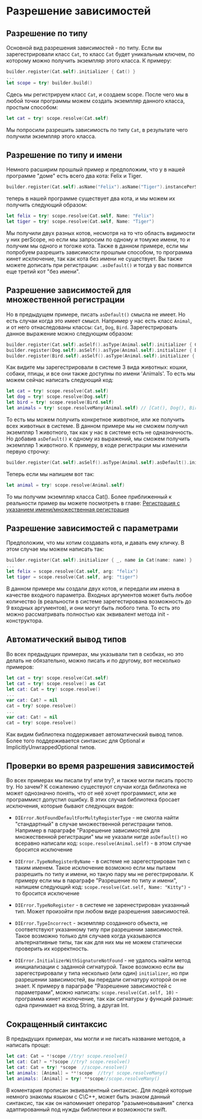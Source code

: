 # Разрешение зависимостей

## Разрешение по типу
Основной вид разрешения зависимостей - по типу. Если вы зарегестрировали класс `Cat`, то класс `Cat` будет уникальным ключем, по которому можно получить экземпляр этого класса. К примеру:
```Swift
builder.register(Cat.self).initializer { Cat() }
...
let scope = try! builder.build()
```
Сдесь мы регистрируем класс `Cat`, и создаем scope. После чего мы в любой точки программы можем создать экземпляр данного класса, простым способом:
```Swift
let cat = try! scope.resolve(Cat.self)
```
Мы попросили разрешить зависимость по типу `Cat`, в результате чего получили экземпляр этого класса.

## Разрешение по типу и имени
Немного расширим прошлый пример и предположим, что у в нашей программе "доме" есть всего два кота: Felix и Tiger.
```Swift
builder.register(Cat.self).asName("Felix").asName("Tiger").instancePerScope().initializer { Cat() }
```
теперь в нашей программе существует два кота, и мы можем их получить следующий образом:
```Swift
let felix = try! scope.resolve(Cat.self, Name: "Felix")
let tiger = try! scope.resolve(Cat.self, Name: "Tiger")
```
Мы получили двух разных котов, несмотря на то что область видимости у них perScope, но если мы запросим по одному и томуже имени, то и получим мы одного и тогоже кота. Также в данном примере, если мы попробуем разрешить зависимости прошлым способом, то программа кинет исключение, так как кота без имени не существует.
Вы также можете дописать при регистрации: `.asDefault()` и тогда у вас появится еще третий кот "без имени".

## Разрешение зависимостей для множественной регистрации
Но в предыдущем примере, писать `asDefault()` смысла не имеет. Но есть случаи когда это имеет смысл. Например у нас есть класс `Animal`, и от него отнаследованы классы: `Cat`, `Dog`, `Bird`. Зарегестрировать данное выражение можно следующим образом:
```Swift
builder.register(Cat.self).asSelf().asType(Animal.self).initializer { Cat() }
builder.register(Dog.self).asSelf().asType(Animal.self).initializer { Dog() }
builder.register(Bird.self).asSelf().asType(Animal.self).initializer { Bird() }
```

Как видите мы зарегестрировали в системе 3 вида животных: кошки, собаки, птицы, и все они также доступны по имени 'Animals'. То есть мы можем сейчас написать следующий код:
```Swift
let cat = try! scope.resolve(Cat.self)
let dog = try! scope.resolve(Dog.self)
let bird = try! scope.resolve(Bird.self)
let animals = try! scope.resolveMany(Animal.self) // [Cat(), Dog(), Bird()]
```
То есть мы можем получить конкретное животное, или же получить всех животных в системе. В данном примере мы не сможем получил экземпляр 1 животного, так как у нас в системе есть не одназначность. Но добавив `asDefault()` к одному из выражений, мы сможем получить экземпляр 1 животного. К примеру, в коде регистрации мы изменили первую строчку:
```Swift
builder.register(Cat.self).asSelf().asType(Animal.self).asDefault().initializer { Cat() }
```
Теперь если мы напишем вот так:
```Swift
let animal = try! scope.resolve(Animal.self)
```
То мы получим экземпляр класса Cat().
Более приближенный к реальности пример вы можете посмотреть в главе: [Регистрация с указанием имени/множественная регистрация](https://github.com/ivlevAstef/DITranquillity/wiki/MultyRegistration-(RU))

## Разрешение зависимостей с параметрами
Предположим, что мы хотим создавать кота, и давать ему кличку. В этом случае мы можем написать так:
```Swift
builder.register(Cat.self).initializer { _, name in Cat(name: name) }
...
let felix = scope.resolve(Cat.self, arg: "felix")
let tiger = scope.resolve(Cat.self, arg: "tiger")
```
В данном примере мы создали двух котов, и передали им имена в качестве входного параметра. 
Входных аргументов может быть любое количество (в реальности в системе зарегестирована возможность до 9 входных аргументов), и они могут быть любого типа. То есть это можно рассматривать полностью как эквивалент метода init - конструктора.

## Автоматический вывод типов
Во всех предыдущих примерах, мы указывали тип в скобках, но это делать не обязательно, можно писать и по другому, вот несколько примеров:
```Swift
let cat = try! scope.resolve(Cat.self)
let cat = try! scope.resolve() as Cat
let cat: Cat = try! scope.resolve()
...
var cat: Cat? = nil
cat = try? scope.resolve()
...
var cat: Cat! = nil
cat = try! scope.resolve()
```
Как видим библиотека поддерживает автоматический вывод типов. Более того поддерживается синтаксис для Optional и ImplicitlyUnwrappedOptional типов.

## Проверки во время разрешения зависимостей
Во всех примерах мы писали try! или try?, и также могли писать просто try. Но зачем? К сожалению существуют случаи когда библиотека не может однозначно понять, что от неё хочет программист, или же программист допустил ошибку. В этих случая библиотека бросает исключения, которые бывают следующих видов:

* `DIError.NotFoundDefaultForMultyRegisterType` - не смогла найти "стандартный" в случае множественной регистрации типов. Например в параграфе "Разрешение зависимостей для множественной регистрации" мы не указали нигде `asDefault()` но всеравно написали код: `scope.resolve(Animal.self)` - в этом случае бросится исключение

* `DIError.TypeNoRegisterByName` - в системе не зарегестрирован тип с таким именем. Такое исключение возможно если мы пытаем разрешить по типу и имени, но такую пару мы не регестрировали. К примеру если мы в параграфе "Разрешение по типу и имени", напишем следующий код: `scope.resolve(Cat.self, Name: "Kitty")` - то бросится исключение

* `DIError.TypeNoRegister` - в системе не заренестрирован указанный тип. Может произойти при любом виде разрешения зависимостей.

* `DIError.TypeIncorrect` - экземпляр созданного объекта, не соответствуют указанному типу при разрешении зависимостей. Такое возможно только для случаев когда указываются альтернативные типы, так как для них мы не можем статически проверить их корректность.

* `DIError.InitializerWithSignatureNotFound` - не удалось найти метод инициализации с заданной сигнатурой. Такое возможно если вы зарегестрировали у типа несколько (или один) `initializer`, но при разрешении зависимостей, вы передали сигнатуру которой он не знает. К примеру в параграфе "Разрешение зависимостей с параметрами", можно написать: `scope.resolve(Cat.self, 10)` - программа кинет исключение, так как сигнатуры у функций разные: одна принимает на вход String, а другая Int.

## Сокращенный синтаксис
В предыдущих примерах, мы могли и не писать название методов, а написать проще:
```Swift
let cat: Cat = *!scope //try! scope.resolve()
let cat: Cat? = *?scope //try? scope.resolve()
let cat: Cat = try! *scope  //scope.resolve()
let animals: [Animal] = **!scope  //try! scope.resolveMany()
let animals: [Animal] = try! **scope//scope.resolveMany()
```
В коментария прописан эквивалентный синтаксис. Для людей которые немного знакомы языком с C\С++, может быть знаком данный синтаксис, так как он напоминает оператор "разыменовывания" слегка адаптированный под нужды библиотеки и возможности swift.